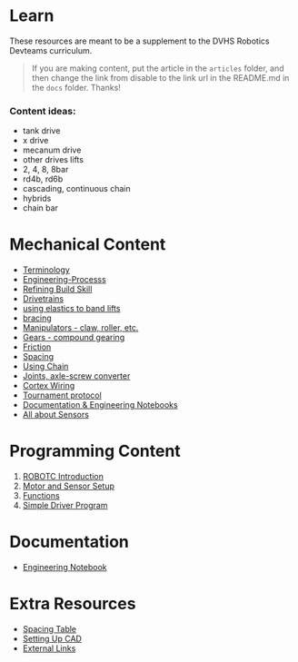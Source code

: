 # Learn

These resources are meant to be a supplement to the DVHS Robotics Devteams curriculum.

> If you are making content, put the article in the `articles` folder, and then change the link from disable to the link url in the README.md in the `docs` folder. Thanks!

### Content ideas: 
  - tank drive
  - x drive
  - mecanum drive
  - other drives
  lifts
  - 2, 4, 8, 8bar
  - rd4b, rd6b
  - cascading, continuous chain
  - hybrids
  - chain bar

# Mechanical Content

- [Terminology](articles/terminology.md)
- [Engineering-Processs](articles/engineering-process.md)
- [Refining Build Skill](articles/refining-build-skill.md)
- [Drivetrains](/articles/drivetrains.md)
- [using elastics to band lifts](/ ":disabled")
- [bracing](/ ":disabled")
- [Manipulators - claw, roller, etc.](/ ":disabled")
- [Gears - compound gearing](/ ":disabled")
- [Friction](/ ":disabled")
- [Spacing](/ ":disabled")
- [Using Chain](/ ":disabled")
- [Joints, axle-screw converter](/ ":disabled")
- [Cortex Wiring](/ ":disabled")
- [Tournament protocol](/ ":disabled")
- [Documentation & Engineering Notebooks](/ ":disabled")
- [ All about Sensors](/ ":disabled")

# Programming Content
1. [ROBOTC Introduction](articles/ROBOTC/00-starting-robotc.md)
2. [Motor and Sensor Setup](articles/ROBOTC/01-m-s-setup.md)
3. [Functions](articles/ROBOTC/02-functions.md)
4. [Simple Driver Program](articles/ROBOTC/03-driver-program.md)

# Documentation
- [Engineering Notebook](articles/Documentation/engineering-notebook.md)

# Extra Resources
- [Spacing Table](articles/spacing-table.md)
- [Setting Up CAD](articles/cad.md)
- [External Links](articles/external.md)
